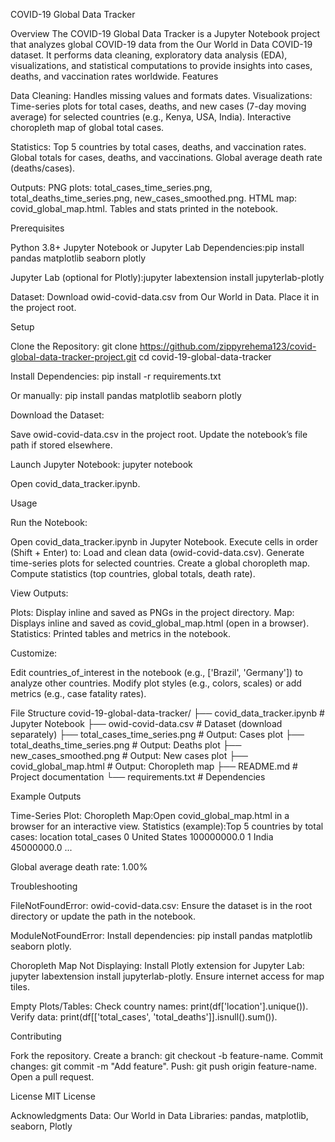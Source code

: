 COVID-19 Global Data Tracker

Overview
The COVID-19 Global Data Tracker is a Jupyter Notebook project that analyzes global COVID-19 data from the Our World in Data COVID-19 dataset. It performs data cleaning, exploratory data analysis (EDA), visualizations, and statistical computations to provide insights into cases, deaths, and vaccination rates worldwide.
Features

Data Cleaning: Handles missing values and formats dates.
Visualizations:
Time-series plots for total cases, deaths, and new cases (7-day moving average) for selected countries (e.g., Kenya, USA, India).
Interactive choropleth map of global total cases.


Statistics:
Top 5 countries by total cases, deaths, and vaccination rates.
Global totals for cases, deaths, and vaccinations.
Global average death rate (deaths/cases).


Outputs:
PNG plots: total_cases_time_series.png, total_deaths_time_series.png, new_cases_smoothed.png.
HTML map: covid_global_map.html.
Tables and stats printed in the notebook.



Prerequisites

Python 3.8+
Jupyter Notebook or Jupyter Lab
Dependencies:pip install pandas matplotlib seaborn plotly


Jupyter Lab (optional for Plotly):jupyter labextension install jupyterlab-plotly


Dataset:
Download owid-covid-data.csv from Our World in Data.
Place it in the project root.



Setup

Clone the Repository:
git clone https://github.com/zippyrehema123/covid-global-data-tracker-project.git
cd covid-19-global-data-tracker


Install Dependencies:
pip install -r requirements.txt

Or manually:
pip install pandas matplotlib seaborn plotly


Download the Dataset:

Save owid-covid-data.csv in the project root.
Update the notebook’s file path if stored elsewhere.


Launch Jupyter Notebook:
jupyter notebook

Open covid_data_tracker.ipynb.


Usage

Run the Notebook:

Open covid_data_tracker.ipynb in Jupyter Notebook.
Execute cells in order (Shift + Enter) to:
Load and clean data (owid-covid-data.csv).
Generate time-series plots for selected countries.
Create a global choropleth map.
Compute statistics (top countries, global totals, death rate).




View Outputs:

Plots: Display inline and saved as PNGs in the project directory.
Map: Displays inline and saved as covid_global_map.html (open in a browser).
Statistics: Printed tables and metrics in the notebook.


Customize:

Edit countries_of_interest in the notebook (e.g., ['Brazil', 'Germany']) to analyze other countries.
Modify plot styles (e.g., colors, scales) or add metrics (e.g., case fatality rates).



File Structure
covid-19-global-data-tracker/
├── covid_data_tracker.ipynb      # Jupyter Notebook
├── owid-covid-data.csv           # Dataset (download separately)
├── total_cases_time_series.png   # Output: Cases plot
├── total_deaths_time_series.png  # Output: Deaths plot
├── new_cases_smoothed.png        # Output: New cases plot
├── covid_global_map.html         # Output: Choropleth map
├── README.md                     # Project documentation
└── requirements.txt              # Dependencies

Example Outputs

Time-Series Plot:
Choropleth Map:Open covid_global_map.html in a browser for an interactive view.
Statistics (example):Top 5 countries by total cases:
        location  total_cases
0  United States  100000000.0
1         India   45000000.0
...

Global average death rate: 1.00%



Troubleshooting

FileNotFoundError: owid-covid-data.csv:
Ensure the dataset is in the root directory or update the path in the notebook.


ModuleNotFoundError:
Install dependencies: pip install pandas matplotlib seaborn plotly.


Choropleth Map Not Displaying:
Install Plotly extension for Jupyter Lab: jupyter labextension install jupyterlab-plotly.
Ensure internet access for map tiles.


Empty Plots/Tables:
Check country names: print(df['location'].unique()).
Verify data: print(df[['total_cases', 'total_deaths']].isnull().sum()).



Contributing

Fork the repository.
Create a branch: git checkout -b feature-name.
Commit changes: git commit -m "Add feature".
Push: git push origin feature-name.
Open a pull request.

License
MIT License

Acknowledgments
Data: Our World in Data
Libraries: pandas, matplotlib, seaborn, Plotly

